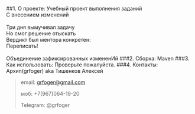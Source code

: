 ##1. О проекте: 
Учебный проект выполнения заданий <br/>
С внесением изменений <br/>
<br/>
Три дня вымучивал задачу<br/>
Но смог решение отыскать<br/>
Вердикт был ментора конкретен:<br/>
Переписать!<br/>
<br/>
Объединение зафиксированных измененИй
###2. Сборка: 
Maven
###3. Как использовать: 
Проверьте пожалуйста.
###4. Контакты:
Архип(grfoger) aka Тишенков Алексей 
>email: grfoger@gmail.com
> 
>моб: +7(967)064-19-20
> 
>Telegram: @grfoger